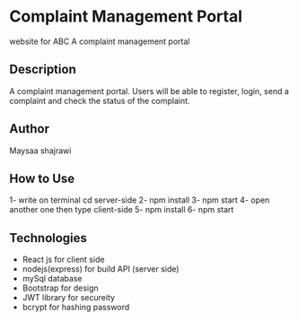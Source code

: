  # Complaint Management Portal
 
 website for ABC A complaint management portal

## Description

A complaint management portal. Users will be able to register, login, send a complaint 
and check the status of the complaint. 

## Author

Maysaa shajrawi

## How to Use

1- write on terminal cd server-side
2- npm install
3- npm start
4- open  another one then type client-side
5- npm install
6- npm start

## Technologies

- React js for client side
- nodejs(express) for build API (server side)
- mySql database 
- Bootstrap  for design
- JWT library for secureity 
- bcrypt for hashing password








